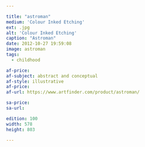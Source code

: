 ```yaml
---

title: "astroman"
medium: 'Colour Inked Etching'
ext: .jpg
alt: 'Colour Inked Etching'
caption: "Astroman"
date: 2012-10-27 19:59:08
image: astroman
tags:
  - childhood

af-price:
af-subject: abstract and conceptual
af-style: illustrative
af-price:
af-url: https://www.artfinder.com/product/astroman/

sa-price:
sa-url:

edition: 100
width: 578
height: 803

---
```

